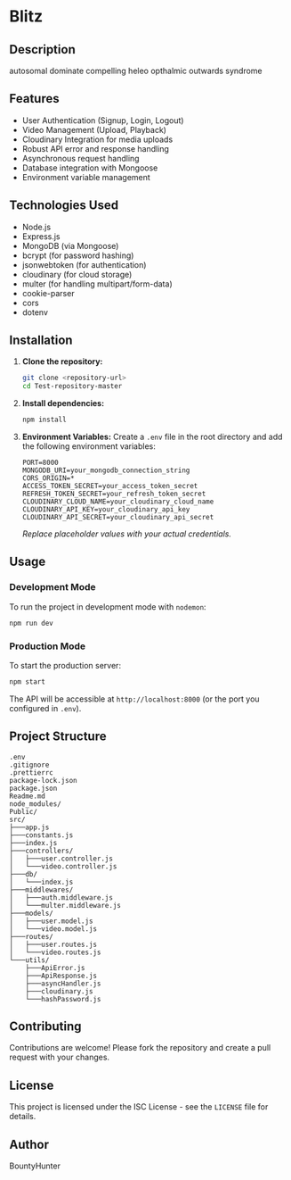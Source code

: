 # Blitz

## Description
autosomal dominate compelling heleo opthalmic outwards syndrome

## Features
- User Authentication (Signup, Login, Logout)
- Video Management (Upload, Playback)
- Cloudinary Integration for media uploads
- Robust API error and response handling
- Asynchronous request handling
- Database integration with Mongoose
- Environment variable management

## Technologies Used
- Node.js
- Express.js
- MongoDB (via Mongoose)
- bcrypt (for password hashing)
- jsonwebtoken (for authentication)
- cloudinary (for cloud storage)
- multer (for handling multipart/form-data)
- cookie-parser
- cors
- dotenv

## Installation

1.  **Clone the repository:**
    ```bash
    git clone <repository-url>
    cd Test-repository-master
    ```

2.  **Install dependencies:**
    ```bash
    npm install
    ```

3.  **Environment Variables:**
    Create a `.env` file in the root directory and add the following environment variables:
    ```env
    PORT=8000
    MONGODB_URI=your_mongodb_connection_string
    CORS_ORIGIN=*
    ACCESS_TOKEN_SECRET=your_access_token_secret
    REFRESH_TOKEN_SECRET=your_refresh_token_secret
    CLOUDINARY_CLOUD_NAME=your_cloudinary_cloud_name
    CLOUDINARY_API_KEY=your_cloudinary_api_key
    CLOUDINARY_API_SECRET=your_cloudinary_api_secret
    ```
    *Replace placeholder values with your actual credentials.*

## Usage

### Development Mode
To run the project in development mode with `nodemon`:
```bash
npm run dev
```

### Production Mode
To start the production server:
```bash
npm start
```

The API will be accessible at `http://localhost:8000` (or the port you configured in `.env`).

## Project Structure

```
.env
.gitignore
.prettierrc
package-lock.json
package.json
Readme.md
node_modules/
Public/
src/
├───app.js
├───constants.js
├───index.js
├───controllers/
│   ├───user.controller.js
│   └───video.controller.js
├───db/
│   └───index.js
├───middlewares/
│   ├───auth.middleware.js
│   └───multer.middleware.js
├───models/
│   ├───user.model.js
│   └───video.model.js
├───routes/
│   ├───user.routes.js
│   └───video.routes.js
└───utils/
    ├───ApiError.js
    ├───ApiResponse.js
    ├───asyncHandler.js
    ├───cloudinary.js
    └───hashPassword.js
```

## Contributing
Contributions are welcome! Please fork the repository and create a pull request with your changes.

## License
This project is licensed under the ISC License - see the `LICENSE` file for details.

## Author
BountyHunter